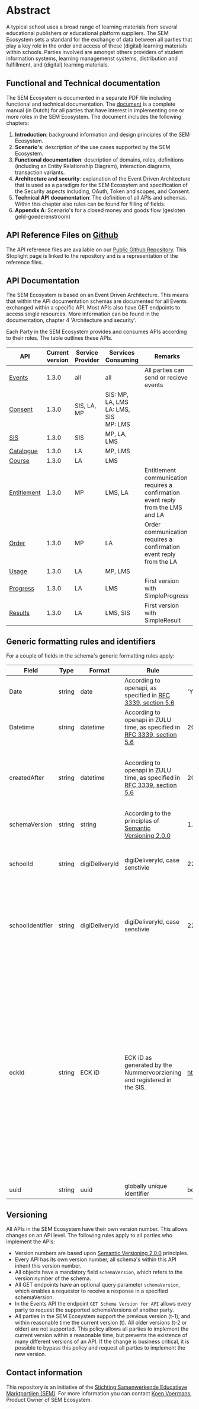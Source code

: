 # Abstract

A typical school uses a broad range of learning materials from several educational publishers or educational platform suppliers. The SEM Ecosystem sets a standard for the exchange of data between all parties that play a key role in the order and access of these (digital) learning materials within schools. Parties involved are amongst others providers of student information systems, learning managemenst systems, distribution and fulfillment, and (digital) learning materials.

## Functional and Technical documentation

The SEM Ecosystem is documented in a separate PDF file including functional and technical documentation. The [document](https://github.com/stichtingsem/ecosystem/docs/Documentatie%20SEM%20Ecosysteem.pdf) is a complete manual (in Dutch) for all parties that have interest in implementing one or more roles in the SEM Ecosystem. The document includes the following chapters:
1. **Introduction**: background information and design principles of the SEM Ecosystem.
2. **Scenario's**: description of the use cases supported by the SEM Ecosystem.
3. **Functional documentation**: description of domains, roles, definitions (including an Entity Relationship Diagram), interaction diagrams, transaction variants.
4. **Architecture and security**: explanation of the Event Driven Architecture that is used as a paradigm for the SEM Ecossytem and specification of the Security aspects including, OAuth, Token and scopes, and Consent.
5. **Technical API documentation**: The definition of all APIs and schemas. Within this chapter also rules can be found for filling of fields.
6. **Appendix A**: Scenario's for a closed money and goods flow (gesloten geld-goederenstroom)

## API Reference Files on [Github](https://github.com/stichtingsem/ecosystem/reference)
The API reference files are available on our [Public Github Repository](https://github.com/stichtingsem/ecosystem/reference). This Stoplight page is linked to the repository and is a representation of the reference files.

## API Documentation

The SEM Ecosystem is based on an Event Driven Architecture. This means that within the API documentation schemas are documented for all Events exchanged within a specific API. Most APIs also have GET endpoints to access single resources. More information can be found in the documentation, chapter 4 'Architecture and security'.

Each Party in the SEM Ecosystem provides and consumes APIs according to their roles. The table outlines these APIs.

| API | Current version | Service Provider | Services Consuming | Remarks |
|---|---|---|---|---|
| [Events](https://stichtingsem.stoplight.io/docs/ecosystem/reference/events.v1.yaml) | 1.3.0 | all | all | All parties can send or recieve events |
| [Consent](https://stichtingsem.stoplight.io/docs/ecosystem/reference/consent.v1.yaml) | 1.3.0 | SIS, LA, MP | SIS: MP, LA, LMS<br>LA: LMS, SIS<br>MP: LMS | |
| [SIS](https://stichtingsem.stoplight.io/docs/ecosystem/reference/sisdata.v1.yaml) | 1.3.0 | SIS | MP, LA, LMS | |
| [Catalogue](https://stichtingsem.stoplight.io/docs/ecosystem/reference/catalogue.v1.yaml) | 1.3.0 | LA | MP, LMS | |
| [Course](https://stichtingsem.stoplight.io/docs/ecosystem/reference/coursee.v1.yaml) | 1.3.0 | LA | LMS | |
| [Entitlement](https://stichtingsem.stoplight.io/docs/ecosystem/reference/entitlement.v1.yaml) | 1.3.0 | MP | LMS, LA | Entitlement communication requires a confirmation event reply from the LMS and LA |
| [Order](https://stichtingsem.stoplight.io/docs/ecosystem/reference/order.v1.yaml) | 1.3.0 | MP | LA | Order communication requires a confirmation event reply from the LA |
| [Usage](https://stichtingsem.stoplight.io/docs/ecosystem/reference/usage.v1.yaml) | 1.3.0 | LA | MP, LMS | |
| [Progress](https://stichtingsem.stoplight.io/docs/ecosystem/reference/progress.v1.yaml) | 1.3.0 | LA | LMS | First version with SimpleProgress |
| [Results](https://stichtingsem.stoplight.io/docs/ecosystem/reference/results.v1.yaml) | 1.3.0 | LA | LMS, SIS | First version with SimpleResult |

## Generic formatting rules and identifiers

For a couple of fields in the schema's generic formatting rules apply:

| Field | Type | Format | Rule | Example | Remark |
|---|---|---|---|---|---|
| Date | string | date | According to openapi, as specified in [RFC 3339, section 5.6](https://www.rfc-editor.org/rfc/rfc3339#section-5.6) | 'YYYY-MM-DD', 2017-07-21 | |
| Datetime | string | datetime | According to openapi in ZULU time, as specified in [RFC 3339, section 5.6](https://www.rfc-editor.org/rfc/rfc3339#section-5.6) | 2017-07-21T17:32:28Z | |
| createdAfter | string | datetime | According to openapi in ZULU time, as specified in [RFC 3339, section 5.6](https://www.rfc-editor.org/rfc/rfc3339#section-5.6) | 2017-07-21T17:32:28Z | In datetime format, applied in the GET Event(s) endpoints of the Events API |
| schemaVersion | string | string | According to the principles of [Semantic Versioning 2.0.0](https://semver.org) | 1.3.0 | |
| schoolId | string | digiDeliveryId | digiDeliveryId, case senstivie | 22461075-07B8-4A17-AB18-71B8455AA7A3 | Identifier of a the entity school, part of schema's. |
| schoolIdentifier | string | digiDeliveryId | digiDeliveryId, case senstivie | 22461075-07B8-4A17-AB18-71B8455AA7A3 | Identifier of a school, applied in the request for a token and also registration of consent. |
| eckId | string | ECK iD | ECK iD as generated by the Nummervoorziening and registered in the SIS. | https://ketenid.nl/pilot/7a73090b3ed60286fad2d1963c1bf610b3521027176cf38a23f3e1db12378e6ed74aac7b41e49be14fca764c8ddb495ac0076078b3b2bcfdcb1825d461e81960 | The ECK iD is used for Students and or Teachers. As an alternative the userId can be used, whenever the ECK iD is not known. The ECK iD requires strict handling, including: it shall not be stored in plain text in any of the systems (so also not in logging etc). |
| uuid | string | uuid | globally unique identifier | bd8e0494-168d-418f-8e01- 1a58d9effd54 | |


## Versioning

All APIs in the SEM Ecosystem have their own version number. This allows changes on an API level. The following rules apply to all parties who implement the APIs:
- Version numbers are based upon [Semantic Versioning 2.0.0](https://semver.org) principles.
- Every API has its own version number, all schema's within this API inherit this version number.
- All objects have a mandatory field `schemaVersion`, which refers to the version number of the schema.
- All GET endpoints have an optional query parameter `schemaVersion`, which enables a requestor to receive a response in a specified schemaVersion.
- In the Events API the endpoint `GET Schema Version for API` allows every party to request the supported schemaVersions of another party.
- All parties in the SEM Ecosystem support the previous version (t-1), and within reasonable time the current version (t). All older versions (t-2 or older) are not supported. This policy allows all parties to implement the current version within a reasonable time, but prevents the existence of many different versions of an API. If the change is business critical, it is possible to bypass this policy and request all parties to implement the new version.

## Contact information

This repository is an initiative of the [Stichting Samenwerkende Educatieve Marktpartijen (SEM)](https://www.stichtingsem.org). For more information you can contact [Koen Voermans](mailto:koen.voermans@stichtingsem.org), Product Owner of SEM Ecosystem.
